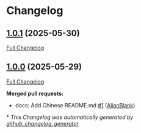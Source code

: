 # Changelog

## [1.0.1](https://github.com/GameFrameX/com.gameframex.unity.advertisement/tree/1.0.1) (2025-05-30)

[Full Changelog](https://github.com/GameFrameX/com.gameframex.unity.advertisement/compare/1.0.0...1.0.1)

## [1.0.0](https://github.com/GameFrameX/com.gameframex.unity.advertisement/tree/1.0.0) (2025-05-29)

[Full Changelog](https://github.com/GameFrameX/com.gameframex.unity.advertisement/compare/a84e3569343f7aa927ee4edf14525a02108b61af...1.0.0)

**Merged pull requests:**

- docs: Add Chinese README.md [\#1](https://github.com/GameFrameX/com.gameframex.unity.advertisement/pull/1) ([AlianBlank](https://github.com/AlianBlank))



\* *This Changelog was automatically generated by [github_changelog_generator](https://github.com/github-changelog-generator/github-changelog-generator)*

